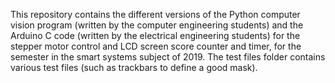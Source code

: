 This repository contains the different versions of the Python computer vision program (written by the computer engineering students) and the Arduino C code (written by the electrical engineering students) for the stepper motor control and LCD screen score counter and timer, for the semester in the smart systems subject of 2019. The test files folder contains various test files (such as trackbars to define a good mask).
